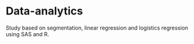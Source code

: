# Data-analytics
Study based on segmentation, linear regression and logistics regression using SAS and R.
